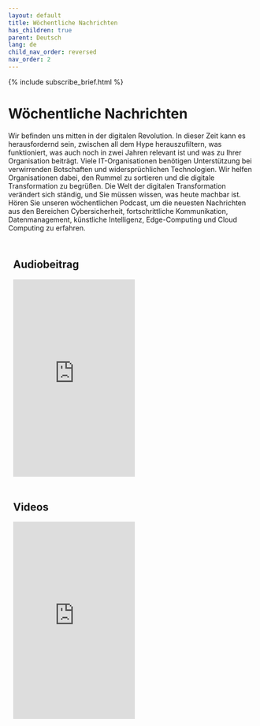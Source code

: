 ```yaml
---
layout: default
title: Wöchentliche Nachrichten
has_children: true
parent: Deutsch
lang: de
child_nav_order: reversed
nav_order: 2
---
```


<style>
/* Create two equal columns that floats next to each other */
.column {
  float: left;
  width: 48%;
  padding: 9px;
}

/* Clear floats after the columns */
.row:after {
  content: "";
  display: table;
  clear: both;
}
</style>

<script type='text/javascript' src='https://platform-api.sharethis.com/js/sharethis.js#property=63d884dcaa39f90012ccb778&product=inline-share-buttons' async='async'></script>

{% include subscribe_brief.html %}

# Wöchentliche Nachrichten

Wir befinden uns mitten in der digitalen Revolution. In dieser Zeit kann es herausfordernd sein, zwischen all dem Hype herauszufiltern, was funktioniert, was auch noch in zwei Jahren relevant ist und was zu Ihrer Organisation beiträgt. Viele IT-Organisationen benötigen Unterstützung bei verwirrenden Botschaften und widersprüchlichen Technologien. Wir helfen Organisationen dabei, den Rummel zu sortieren und die digitale Transformation zu begrüßen. Die Welt der digitalen Transformation verändert sich ständig, und Sie müssen wissen, was heute machbar ist. Hören Sie unseren wöchentlichen Podcast, um die neuesten Nachrichten aus den Bereichen Cybersicherheit, fortschrittliche Kommunikation, Datenmanagement, künstliche Intelligenz, Edge-Computing und Cloud Computing zu erfahren.

<style>
/* Create two equal columns that floats next to each other */
.column {
  float: left;
  width: 49%;
  padding: 10px;
}

/* Clear floats after the columns */
.row:after {
  content: "";
  display: table;
  clear: both;
}
</style>
<div class="row">
  <div class="column">
    <h2>Audiobeitrag</h2>
    <iframe width="100%" height="400" frameborder="no" scrolling="no" seamless src="https://share.transistor.fm/e/umarmung-der-digitalisierung-diese-woche/playlist"></iframe>
  </div>
  <div class="column">
    <h2>Videos</h2>
    <iframe width="100%" height="400" src="https://www.youtube.com/embed/videoseries?list=PLj-81kG3zG5Ztc-Qinloap5jcSY8n6x-X" title="YouTube video player" frameborder="0" allow="accelerometer; autoplay; clipboard-write; encrypted-media; gyroscope; picture-in-picture; web-share" allowfullscreen></iframe>
  </div>
</div>
